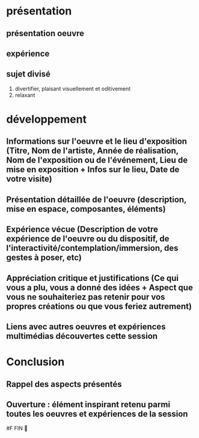 # présentation
## présentation oeuvre
## expérience 


## sujet divisé
1. divertifier, plaisant visuellement et oditivement
2. relaxant

# développement
## Informations sur l'oeuvre et le lieu d'exposition (Titre, Nom de l'artiste, Année de réalisation, Nom de l'exposition ou de l'événement, Lieu de mise en exposition + Infos sur le lieu, Date de votre visite)
##  Présentation détaillée de l'oeuvre (description, mise en espace, composantes, éléments)
## Expérience vécue (Description de votre expérience de l'oeuvre ou du dispositif, de l'interactivité/contemplation/immersion, des gestes à poser, etc)
## Appréciation critique et justifications (Ce qui vous a plu, vous a donné des idées + Aspect que vous ne souhaiteriez pas retenir pour vos propres créations ou que vous feriez autrement)
## Liens avec autres oeuvres et expériences multimédias découvertes cette session
# Conclusion 
## Rappel des aspects présentés
## Ouverture : élément inspirant retenu parmi toutes les oeuvres et expériences de la session
  
  
  #F FIN 🥇
